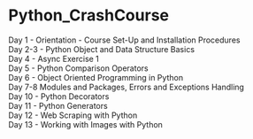 # Python_CrashCourse
Day 1 - Orientation - Course Set-Up and Installation Procedures \
Day 2-3 - Python Object and Data Structure Basics\
Day 4 - Async Exercise 1\
Day 5 - Python Comparison Operators\
Day 6 - Object Oriented Programming in Python\
Day 7-8 Modules and Packages, Errors and Exceptions Handling\
Day 10 - Python Decorators\
Day 11 - Python Generators\
Day 12 - Web Scraping with Python\
Day 13 - Working with Images with Python
